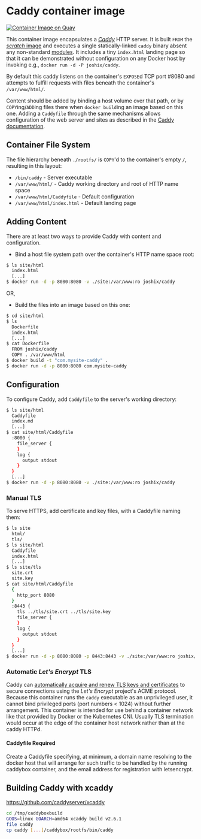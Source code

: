 # Caddy container image

[![Container Image on Quay](https://quay.io/repository/joshix/caddy/status "Container Image on Quay")][quay-joshix-caddy]

This container image encapsulates a [*Caddy*][caddy] HTTP server. It is built `FROM` the [*scratch* image][scratchimg] and executes a single statically-linked `caddy` binary absent any non-standard [modules][caddons]. It includes a tiny `index.html` landing page so that it can be demonstrated without configuration on any Docker host by invoking e.g., `docker run -d -P joshix/caddy`.

By default this caddy listens on the container's `EXPOSE`d TCP port #8080 and attempts to fulfill requests with files beneath the container's `/var/www/html/`.

Content should be added by binding a host volume over that path, or by `COPY`ing/`ADD`ing files there when `docker build`ing an image based on this one. Adding a `Caddyfile` through the same mechanisms allows configuration of the web server and sites as described in the [Caddy documentation][caddydocs].

## Container File System

The file hierarchy beneath `./rootfs/` is `COPY`'d to the container's empty `/`, resulting in this layout:

* `/bin/caddy` - Server executable
* `/var/www/html/` - Caddy working directory and root of HTTP name space
* `/var/www/html/Caddyfile` - Default configuration
* `/var/www/html/index.html` - Default landing page

## Adding Content

There are at least two ways to provide Caddy with content and configuration.

* Bind a host file system path over the container's HTTP name space root:

```sh
$ ls site/html
  index.html
  [...]
$ docker run -d -p 8080:8080 -v ./site:/var/www:ro joshix/caddy
```

OR,

* Build the files into an image based on this one:

```sh
$ cd site/html
$ ls
  Dockerfile
  index.html
  [...]
$ cat Dockerfile
  FROM joshix/caddy
  COPY . /var/www/html
$ docker build -t "com.mysite-caddy" .
$ docker run -d -p 8080:8080 com.mysite-caddy
```

## Configuration

To configure Caddy, add `Caddyfile` to the server's working directory:

```sh
$ ls site/html
  Caddyfile
  index.md
  [...]
$ cat site/html/Caddyfile
  :8080 {
    file_server {
    }
    log {
      output stdout
    }
  }
  [...]
$ docker run -d -p 8080:8080 -v ./site:/var/www:ro joshix/caddy
```

### Manual TLS

To serve HTTPS, add certificate and key files, with a Caddyfile naming them:

```sh
$ ls site
  html/
  tls/
$ ls site/html
  Caddyfile
  index.html
  [...]
$ ls site/tls
  site.crt
  site.key
$ cat site/html/Caddyfile
  {
    http_port 8080
  }
  :8443 {
    tls ../tls/site.crt ../tls/site.key
    file_server {
    }
    log {
      output stdout
    }
  }
  [...]
$ docker run -d -p 8080:8080 -p 8443:8443 -v ./site:/var/www:ro joshix/caddy
```

### Automatic *Let's Encrypt* TLS

Caddy can [automatically acquire and renew TLS keys and certificates][caddyautotls] to secure connections using the *Let's Encrypt* project's ACME protocol. Because this container runs the `caddy` executable as an unprivileged user, it cannot bind privileged ports (port numbers < 1024) without further arrangement. This container is intended for use behind a container network like that provided by Docker or the Kubernetes CNI. Usually TLS termination would occur at the edge of the container host network rather than at the caddy HTTPd.

#### Caddyfile Required

Create a Caddyfile specifying, at minimum, a domain name resolving to the docker host that will arrange for such traffic to be handled by the running caddybox container, and the email address for registration with letsencrypt.

## Building Caddy with xcaddy

<https://github.com/caddyserver/xcaddy>

```sh
cd /tmp/caddyboxbuild
GOOS=linux GOARCH=amd64 xcaddy build v2.6.1
file caddy
cp caddy [...]/caddybox/rootfs/bin/caddy
```

[caddons]: https://caddyserver.com/docs/modules/
[caddy]: https://caddyserver.com
[caddyautotls]: https://caddyserver.com/docs/automatic-https
[caddydocs]: https://caddyserver.com/docs
[quay-joshix-caddy]: https://quay.io/repository/joshix/caddy
[scratchimg]: https://hub.docker.com/_/scratch/
